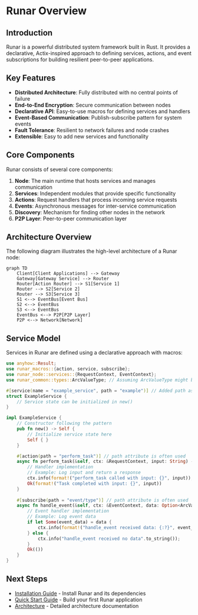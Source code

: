 # Runar Overview

## Introduction

Runar is a powerful distributed system framework built in Rust. It provides a declarative, Actix-inspired approach to defining services, actions, and event subscriptions for building resilient peer-to-peer applications.

## Key Features

- **Distributed Architecture**: Fully distributed with no central points of failure
- **End-to-End Encryption**: Secure communication between nodes
- **Declarative API**: Easy-to-use macros for defining services and handlers
- **Event-Based Communication**: Publish-subscribe pattern for system events
- **Fault Tolerance**: Resilient to network failures and node crashes
- **Extensible**: Easy to add new services and functionality

## Core Components

Runar consists of several core components:

1. **Node**: The main runtime that hosts services and manages communication
2. **Services**: Independent modules that provide specific functionality
3. **Actions**: Request handlers that process incoming service requests
4. **Events**: Asynchronous messages for inter-service communication
5. **Discovery**: Mechanism for finding other nodes in the network
6. **P2P Layer**: Peer-to-peer communication layer

## Architecture Overview

The following diagram illustrates the high-level architecture of a Runar node:

```mermaid
graph TD
    Client[Client Applications] --> Gateway
    Gateway[Gateway Service] --> Router
    Router[Action Router] --> S1[Service 1]
    Router --> S2[Service 2]
    Router --> S3[Service 3]
    S1 <--> EventBus[Event Bus]
    S2 <--> EventBus
    S3 <--> EventBus
    EventBus <--> P2P[P2P Layer]
    P2P <--> Network[Network]
```

## Service Model

Services in Runar are defined using a declarative approach with macros:

```rust
use anyhow::Result;
use runar_macros::{action, service, subscribe};
use runar_node::services::{RequestContext, EventContext};
use runar_common::types::ArcValueType; // Assuming ArcValueType might be used

#[service(name = "example_service", path = "example")] // Added path as it's common
struct ExampleService {
    // Service state can be initialized in new()
}

impl ExampleService {
    // Constructor following the pattern
    pub fn new() -> Self {
        // Initialize service state here
        Self { }
    }

    #[action(path = "perform_task")] // path attribute is often used
    async fn perform_task(&self, ctx: &RequestContext, input: String) -> Result<String> {
        // Handler implementation
        // Example: Log input and return a response
        ctx.info(format!("perform_task called with input: {}", input));
        Ok(format!("Task completed with input: {}", input))
    }
    
    #[subscribe(path = "event/type")] // path attribute is often used
    async fn handle_event(&self, ctx: &EventContext, data: Option<ArcValueType>) -> Result<()> {
        // Event handler implementation
        // Example: Log event data
        if let Some(event_data) = data {
            ctx.info(format!("handle_event received data: {:?}", event_data));
        } else {
            ctx.info("handle_event received no data".to_string());
        }
        Ok(())
    }
}
```

## Next Steps

- [Installation Guide](installation) - Install Runar and its dependencies
- [Quick Start Guide](quickstart) - Build your first Runar application
- [Architecture](../core/architecture) - Detailed architecture documentation